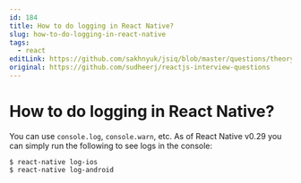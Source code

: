 ```yaml
---
id: 184
title: How to do logging in React Native?
slug: how-to-do-logging-in-react-native
tags:
  - react
editLink: https://github.com/sakhnyuk/jsiq/blob/master/questions/theory/react/184.md
original: https://github.com/sudheerj/reactjs-interview-questions
---
```


# How to do logging in React Native?

You can use `console.log`, `console.warn`, etc. As of React Native v0.29 you can simply run the following to see logs in the console:

```
$ react-native log-ios
$ react-native log-android
```